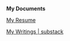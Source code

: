 **My Documents**

[My Resume](https://docs.google.com/document/d/1rAaz1npJsNaA1Z4rRAQerH271eRiXhrEhwdmj5DxFQg/edit?usp=sharing)

[My 
Writings | substack ](https://tobiawolaju21.substack.com)
